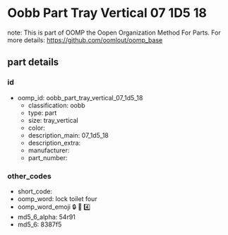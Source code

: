 # Oobb Part Tray Vertical 07 1D5 18  

note: This is part of OOMP the Oopen Organization Method For Parts. For more details: https://github.com/oomlout/oomp_base

##  part details





### id
* oomp_id: oobb_part_tray_vertical_07_1d5_18
  * classification: oobb
  * type: part
  * size: tray_vertical
  * color: 
  * description_main: 07_1d5_18
  * description_extra: 
  * manufacturer: 
  * part_number: 

### other_codes
* short_code: 
* oomp_word: lock toilet four
* oomp_word_emoji :lock: :toilet: :four:
* md5_6_alpha: 54r91
* md5_6: 8387f5